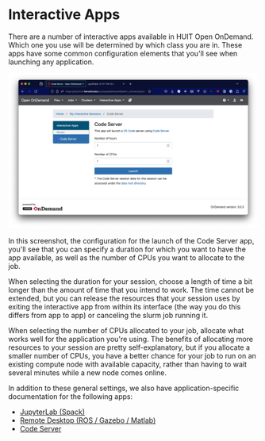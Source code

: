 # Interactive Apps

There are a number of interactive apps available in HUIT Open OnDemand. Which
one you use will be determined by which class you are in. These apps have some
common configuration elements that you'll see when launching any application.

![Screenshot of Open OnDemand interface](images/vscode_2.png)

In this screenshot, the configuration for the launch of the Code Server app,
you'll see that you can specify a duration for which you want to have the app
available, as well as the number of CPUs you want to allocate to the job.

When selecting the duration for your session, choose a length of time a bit
longer than the amount of time that you intend to work. The time cannot be
extended, but you can release the resources that your session uses by exiting
the interactive app from within its interface (the way you do this differs from
app to app) or canceling the slurm job running it.

When selecting the number of CPUs allocated to your job, allocate what works
well for the application you're using. The benefits of allocating more resources
to your session are pretty self-explanatory, but if you allocate a smaller
number of CPUs, you have a better chance for your job to run on an existing
compute node with available capacity, rather than having to wait several minutes
while a new node comes online.

In addition to these general settings, we also have application-specific
documentation for the following apps:

- [JupyterLab (Spack)](jupyterlab-spack.md)
- [Remote Desktop (ROS / Gazebo / Matlab)](remote-desktop-ros.md)
- [Code Server](vscode-app.md)
